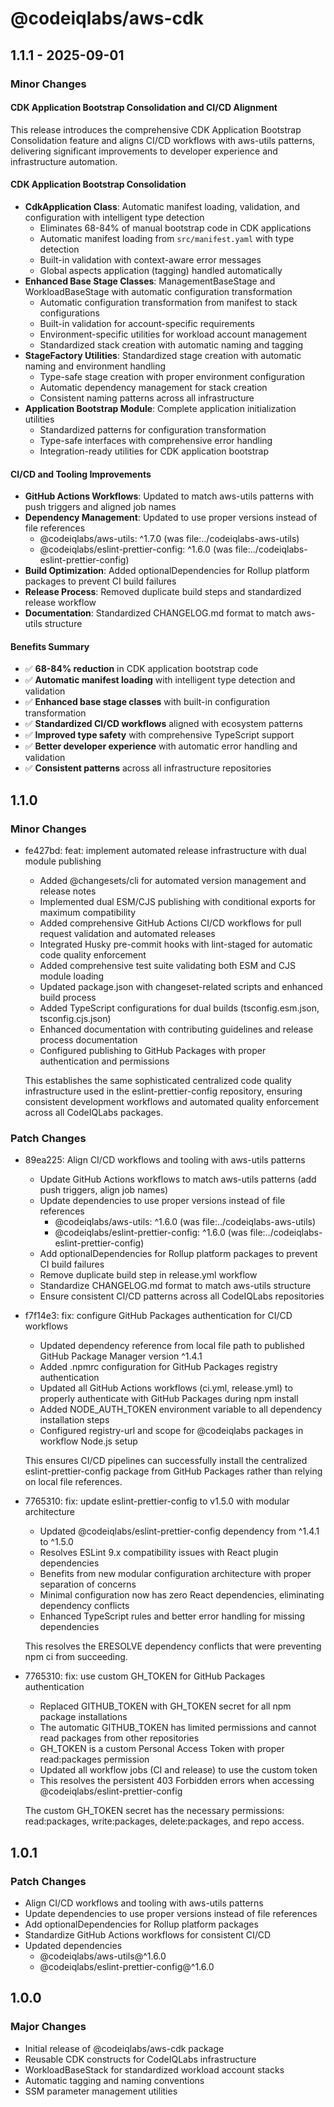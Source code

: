 # @codeiqlabs/aws-cdk

## 1.1.1 - 2025-09-01

### Minor Changes

#### CDK Application Bootstrap Consolidation and CI/CD Alignment

This release introduces the comprehensive CDK Application Bootstrap Consolidation feature and aligns CI/CD workflows with aws-utils patterns, delivering significant improvements to developer experience and infrastructure automation.

#### CDK Application Bootstrap Consolidation

- **CdkApplication Class**: Automatic manifest loading, validation, and configuration with intelligent type detection
  - Eliminates 68-84% of manual bootstrap code in CDK applications
  - Automatic manifest loading from `src/manifest.yaml` with type detection
  - Built-in validation with context-aware error messages
  - Global aspects application (tagging) handled automatically
- **Enhanced Base Stage Classes**: ManagementBaseStage and WorkloadBaseStage with automatic configuration transformation
  - Automatic configuration transformation from manifest to stack configurations
  - Built-in validation for account-specific requirements
  - Environment-specific utilities for workload account management
  - Standardized stack creation with automatic naming and tagging
- **StageFactory Utilities**: Standardized stage creation with automatic naming and environment handling
  - Type-safe stage creation with proper environment configuration
  - Automatic dependency management for stack creation
  - Consistent naming patterns across all infrastructure
- **Application Bootstrap Module**: Complete application initialization utilities
  - Standardized patterns for configuration transformation
  - Type-safe interfaces with comprehensive error handling
  - Integration-ready utilities for CDK application bootstrap

#### CI/CD and Tooling Improvements

- **GitHub Actions Workflows**: Updated to match aws-utils patterns with push triggers and aligned job names
- **Dependency Management**: Updated to use proper versions instead of file references
  - @codeiqlabs/aws-utils: ^1.7.0 (was file:../codeiqlabs-aws-utils)
  - @codeiqlabs/eslint-prettier-config: ^1.6.0 (was file:../codeiqlabs-eslint-prettier-config)
- **Build Optimization**: Added optionalDependencies for Rollup platform packages to prevent CI build failures
- **Release Process**: Removed duplicate build steps and standardized release workflow
- **Documentation**: Standardized CHANGELOG.md format to match aws-utils structure

#### Benefits Summary

- ✅ **68-84% reduction** in CDK application bootstrap code
- ✅ **Automatic manifest loading** with intelligent type detection and validation
- ✅ **Enhanced base stage classes** with built-in configuration transformation
- ✅ **Standardized CI/CD workflows** aligned with ecosystem patterns
- ✅ **Improved type safety** with comprehensive TypeScript support
- ✅ **Better developer experience** with automatic error handling and validation
- ✅ **Consistent patterns** across all infrastructure repositories

## 1.1.0

### Minor Changes

- fe427bd: feat: implement automated release infrastructure with dual module publishing
  - Added @changesets/cli for automated version management and release notes
  - Implemented dual ESM/CJS publishing with conditional exports for maximum compatibility
  - Added comprehensive GitHub Actions CI/CD workflows for pull request validation and automated
    releases
  - Integrated Husky pre-commit hooks with lint-staged for automatic code quality enforcement
  - Added comprehensive test suite validating both ESM and CJS module loading
  - Updated package.json with changeset-related scripts and enhanced build process
  - Added TypeScript configurations for dual builds (tsconfig.esm.json, tsconfig.cjs.json)
  - Enhanced documentation with contributing guidelines and release process documentation
  - Configured publishing to GitHub Packages with proper authentication and permissions

  This establishes the same sophisticated centralized code quality infrastructure used in the
  eslint-prettier-config repository, ensuring consistent development workflows and automated quality
  enforcement across all CodeIQLabs packages.

### Patch Changes

- 89ea225: Align CI/CD workflows and tooling with aws-utils patterns
  - Update GitHub Actions workflows to match aws-utils patterns (add push triggers, align job names)
  - Update dependencies to use proper versions instead of file references
    - @codeiqlabs/aws-utils: ^1.6.0 (was file:../codeiqlabs-aws-utils)
    - @codeiqlabs/eslint-prettier-config: ^1.6.0 (was file:../codeiqlabs-eslint-prettier-config)
  - Add optionalDependencies for Rollup platform packages to prevent CI build failures
  - Remove duplicate build step in release.yml workflow
  - Standardize CHANGELOG.md format to match aws-utils structure
  - Ensure consistent CI/CD patterns across all CodeIQLabs repositories

- f7f14e3: fix: configure GitHub Packages authentication for CI/CD workflows
  - Updated dependency reference from local file path to published GitHub Package Manager version
    ^1.4.1
  - Added .npmrc configuration for GitHub Packages registry authentication
  - Updated all GitHub Actions workflows (ci.yml, release.yml) to properly authenticate with GitHub
    Packages during npm install
  - Added NODE_AUTH_TOKEN environment variable to all dependency installation steps
  - Configured registry-url and scope for @codeiqlabs packages in workflow Node.js setup

  This ensures CI/CD pipelines can successfully install the centralized eslint-prettier-config
  package from GitHub Packages rather than relying on local file references.

- 7765310: fix: update eslint-prettier-config to v1.5.0 with modular architecture
  - Updated @codeiqlabs/eslint-prettier-config dependency from ^1.4.1 to ^1.5.0
  - Resolves ESLint 9.x compatibility issues with React plugin dependencies
  - Benefits from new modular configuration architecture with proper separation of concerns
  - Minimal configuration now has zero React dependencies, eliminating dependency conflicts
  - Enhanced TypeScript rules and better error handling for missing dependencies

  This resolves the ERESOLVE dependency conflicts that were preventing npm ci from succeeding.

- 7765310: fix: use custom GH_TOKEN for GitHub Packages authentication
  - Replaced GITHUB_TOKEN with GH_TOKEN secret for all npm package installations
  - The automatic GITHUB_TOKEN has limited permissions and cannot read packages from other
    repositories
  - GH_TOKEN is a custom Personal Access Token with proper read:packages permission
  - Updated all workflow jobs (CI and release) to use the custom token
  - This resolves the persistent 403 Forbidden errors when accessing
    @codeiqlabs/eslint-prettier-config

  The custom GH_TOKEN secret has the necessary permissions: read:packages, write:packages,
  delete:packages, and repo access.

## 1.0.1

### Patch Changes

- Align CI/CD workflows and tooling with aws-utils patterns
- Update dependencies to use proper versions instead of file references
- Add optionalDependencies for Rollup platform packages
- Standardize GitHub Actions workflows for consistent CI/CD
- Updated dependencies
  - @codeiqlabs/aws-utils@^1.6.0
  - @codeiqlabs/eslint-prettier-config@^1.6.0

## 1.0.0

### Major Changes

- Initial release of @codeiqlabs/aws-cdk package
- Reusable CDK constructs for CodeIQLabs infrastructure
- WorkloadBaseStack for standardized workload account stacks
- Automatic tagging and naming conventions
- SSM parameter management utilities
